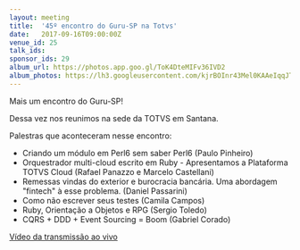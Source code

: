 ```yaml
---
layout: meeting
title:  '45º encontro do Guru-SP na Totvs'
date:   2017-09-16T09:00:00Z
venue_id: 25
talk_ids:
sponsor_ids: 29
album_url: https://photos.app.goo.gl/ToK4DteMIFv36IVD2
album_photos: https://lh3.googleusercontent.com/kjrBOInr43Mel0KAAeIqqJTBxBuyhN11wF--HpWuOW7Act5VX4i8_i7S8aFs2y1O8diNROjSY7EmmsjQkLxm7C0NaJnHse8V8l3R1mKWP8FNfb5g1BgT45oTldM4dTVUXReFiNWsxstepdYijKo94P0yPtwKmT_8tRb7ccgzStdytaaw-xy1XSW78VIIBHubNKwDqB7nk4s2Xi-Ngbxlzj5nMgWMaORQ7LsbGw24QerWi3ytOR8Deto4JiFrQfRugTRAVpHZgwGlX_VpWp7QkJFRxz7pgdwSAOvIZL-ij9xAKSTYKffQoxua8CiOYwZW3-Ot-luuMmKYv44_CaExQmaNAar9_tSDQdj5NEBLrCw6bCHHnDrwBisjNl7f1qey2EJis_wuTUYb9HThbWKCeFk-v4VBDFUtkt8nKfaqq2pKwtFgUy5xAL_C4fuwShNmcjiPBprH9dMZc4Iysr0g2_5LfFAkH5vzF4qkChB0twEEXO-AT7Wg4VQ__4z6TeobqJ8sdB4YP3uYp-z46uxkoGCCELSdZOgkTMdpi3q1pfcAijkhDLk9f2aUY4KQeIcBarveoDVTGtpZFGGIjBsJ-j-2k82163y7yAi214iLSKNWzWW-5F4gylDwNGIsIT1gS8bp1qww-4i6v-O6rlJsP1rgv28y_mIDOF9ZuRVxy858_-zXiOdy5QNf
---
```


<p>Mais um encontro do Guru-SP!</p>

<p>Dessa vez nos reunimos na sede da TOTVS em Santana.</p>

<p>Palestras que aconteceram nesse encontro:</p>

<ul>
<li>Criando um m&oacute;dulo em Perl6 sem saber Perl6 (Paulo Pinheiro)</li>
<li>Orquestrador multi-cloud escrito em Ruby - Apresentamos a Plataforma TOTVS Cloud (Rafael Panazzo e Marcelo Castellani)</li>
<li>Remessas vindas do exterior e burocracia banc&aacute;ria. Uma abordagem &quot;fintech&quot; &agrave; esse problema. (Daniel Passarini)</li>
<li>Como n&atilde;o escrever seus testes (Camila Campos)</li>
<li>Ruby, Orienta&ccedil;&atilde;o a Objetos e RPG (Sergio Toledo)&nbsp;</li>
<li>CQRS + DDD + Event Sourcing = Boom (Gabriel Corado)</li>
</ul>

<p>
  <a href="https://www.youtube.com/watch?v=EXwT8gM-YfU">
  V&iacute;deo da transmiss&atilde;o ao vivo
  </a>
</p>

